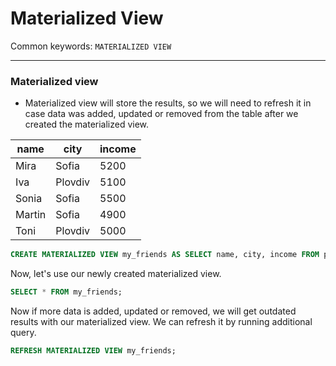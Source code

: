 # Materialized View

Common keywords: `MATERIALIZED VIEW`

---

### Materialized view

- Materialized view will store the results, so we will need to refresh it in case data was added, updated or removed from the table after we created the materialized view.

| name   | city    | income |
| ------ | ------- | ------ |
| Mira   | Sofia   | 5200   |
| Iva    | Plovdiv | 5100   |
| Sonia  | Sofia   | 5500   |
| Martin | Sofia   | 4900   |
| Toni   | Plovdiv | 5000   |

```sql
CREATE MATERIALIZED VIEW my_friends AS SELECT name, city, income FROM persons WHERE name LIKE '%n%';
```

Now, let's use our newly created materialized view.

```sql
SELECT * FROM my_friends;
```

Now if more data is added, updated or removed, we will get outdated results with our materialized view. We can refresh it by running additional query.

```sql
REFRESH MATERIALIZED VIEW my_friends;
```
